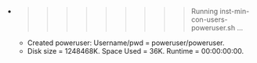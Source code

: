 * >>>>>>>>> Running inst-min-con-users-poweruser.sh ...
  * Created poweruser: Username/pwd = poweruser/poweruser.
  * Disk size = 1248468K. Space Used = 36K. Runtime = 00:00:00:00.

